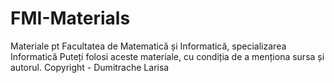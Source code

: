 # FMI-Materials
Materiale pt Facultatea de Matematică și Informatică, specializarea Informatică
Puteți folosi aceste materiale, cu condiția de a menționa sursa și autorul.
Copyright - Dumitrache Larisa
